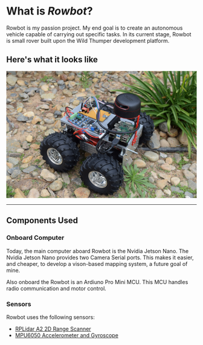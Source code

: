 # What is *Rowbot*?

Rowbot is my passion project.
My end goal is to create an autonomous vehicle capable of carrying out specific tasks.
In its current stage, Rowbot is small rover built upon the Wild Thumper development platform.

## Here's what it looks like

![Whole Rover](assets/version1/wholeView.JPG)

---

## Components Used

### Onboard Computer

Today, the main computer aboard Rowbot is the Nvidia Jetson Nano.
The Nvidia Jetson Nano provides two Camera Serial ports. 
This makes it easier, and cheaper, to develop a vison-based mapping system, a future goal of mine.

Also onboard the Rowbot is an Ardiuno Pro Mini MCU.
This MCU handles radio communication and motor control.


### Sensors

Rowbot uses the following sensors:

- [RPLidar A2 2D Range Scanner](https://www.slamtec.com/en/Lidar/A2)
- [MPU6050 Accelerometer and Gyroscope](https://invensense.tdk.com/products/motion-tracking/6-axis/mpu-6050/)
